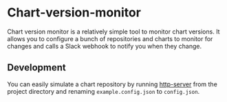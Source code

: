 # Chart-version-monitor

Chart version monitor is a relatively simple tool to monitor chart versions. It allows you to configure a bunch of
repositories and charts to monitor for changes and calls a Slack webhook to notify you when they change.

## Development
You can easily simulate a chart repository by running [http-server](https://www.npmjs.com/package/http-server) from the
project directory and renaming `example.config.json` to `config.json`.
